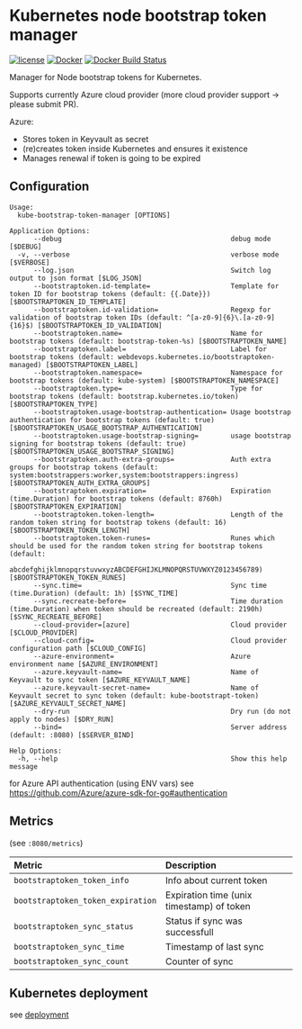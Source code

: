 Kubernetes node bootstrap token manager
========================================

[![license](https://img.shields.io/github/license/webdevops/kube-bootstrap-token-manager.svg)](https://github.com/webdevops/kube-bootstrap-token-manager/blob/master/LICENSE)
[![Docker](https://img.shields.io/docker/cloud/automated/webdevops/kube-bootstrap-token-manager)](https://hub.docker.com/r/webdevops/kube-bootstrap-token-manager/)
[![Docker Build Status](https://img.shields.io/docker/cloud/build/webdevops/kube-bootstrap-token-manager)](https://hub.docker.com/r/webdevops/kube-bootstrap-token-manager/)

Manager for Node bootstrap tokens for Kubernetes.

Supports currently Azure cloud provider (more cloud provider support -> please submit PR).

Azure:
- Stores token in Keyvault as secret
- (re)creates token inside Kubernetes and ensures it existence
- Manages renewal if token is going to be expired

Configuration
-------------

```
Usage:
  kube-bootstrap-token-manager [OPTIONS]

Application Options:
      --debug                                          debug mode [$DEBUG]
  -v, --verbose                                        verbose mode [$VERBOSE]
      --log.json                                       Switch log output to json format [$LOG_JSON]
      --bootstraptoken.id-template=                    Template for token ID for bootstrap tokens (default: {{.Date}}) [$BOOTSTRAPTOKEN_ID_TEMPLATE]
      --bootstraptoken.id-validation=                  Regexp for validation of bootstrap token IDs (default: ^[a-z0-9]{6}\.[a-z0-9]{16}$) [$BOOTSTRAPTOKEN_ID_VALIDATION]
      --bootstraptoken.name=                           Name for bootstrap tokens (default: bootstrap-token-%s) [$BOOTSTRAPTOKEN_NAME]
      --bootstraptoken.label=                          Label for bootstrap tokens (default: webdevops.kubernetes.io/bootstraptoken-managed) [$BOOTSTRAPTOKEN_LABEL]
      --bootstraptoken.namespace=                      Namespace for bootstrap tokens (default: kube-system) [$BOOTSTRAPTOKEN_NAMESPACE]
      --bootstraptoken.type=                           Type for bootstrap tokens (default: bootstrap.kubernetes.io/token) [$BOOTSTRAPTOKEN_TYPE]
      --bootstraptoken.usage-bootstrap-authentication= Usage bootstrap authentication for bootstrap tokens (default: true) [$BOOTSTRAPTOKEN_USAGE_BOOTSTRAP_AUTHENTICATION]
      --bootstraptoken.usage-bootstrap-signing=        usage bootstrap signing for bootstrap tokens (default: true) [$BOOTSTRAPTOKEN_USAGE_BOOTSTRAP_SIGNING]
      --bootstraptoken.auth-extra-groups=              Auth extra groups for bootstrap tokens (default: system:bootstrappers:worker,system:bootstrappers:ingress) [$BOOTSTRAPTOKEN_AUTH_EXTRA_GROUPS]
      --bootstraptoken.expiration=                     Expiration (time.Duration) for bootstrap tokens (default: 8760h) [$BOOTSTRAPTOKEN_EXPIRATION]
      --bootstraptoken.token-length=                   Length of the random token string for bootstrap tokens (default: 16) [$BOOTSTRAPTOKEN_TOKEN_LENGTH]
      --bootstraptoken.token-runes=                    Runes which should be used for the random token string for bootstrap tokens (default:
                                                       abcdefghijklmnopqrstuvwxyzABCDEFGHIJKLMNOPQRSTUVWXYZ0123456789) [$BOOTSTRAPTOKEN_TOKEN_RUNES]
      --sync.time=                                     Sync time (time.Duration) (default: 1h) [$SYNC_TIME]
      --sync.recreate-before=                          Time duration (time.Duration) when token should be recreated (default: 2190h) [$SYNC_RECREATE_BEFORE]
      --cloud-provider=[azure]                         Cloud provider [$CLOUD_PROVIDER]
      --cloud-config=                                  Cloud provider configuration path [$CLOUD_CONFIG]
      --azure-environment=                             Azure environment name [$AZURE_ENVIRONMENT]
      --azure.keyvault-name=                           Name of Keyvault to sync token [$AZURE_KEYVAULT_NAME]
      --azure.keyvault-secret-name=                    Name of Keyvault secret to sync token (default: kube-bootstrapt-token) [$AZURE_KEYVAULT_SECRET_NAME]
      --dry-run                                        Dry run (do not apply to nodes) [$DRY_RUN]
      --bind=                                          Server address (default: :8080) [$SERVER_BIND]

Help Options:
  -h, --help                                           Show this help message
```

for Azure API authentication (using ENV vars) see https://github.com/Azure/azure-sdk-for-go#authentication

Metrics
-------

 (see `:8080/metrics`)

| Metric                             | Description                                     |
|:-----------------------------------|:------------------------------------------------|
| `bootstraptoken_token_info`        | Info about current token                        |
| `bootstraptoken_token_expiration`  | Expiration time (unix timestamp) of token       |
| `bootstraptoken_sync_status`       | Status if sync was successfull                  |
| `bootstraptoken_sync_time`         | Timestamp of last sync                          |
| `bootstraptoken_sync_count`        | Counter of sync                                 |

Kubernetes deployment
---------------------

see [deployment](/deployment)
